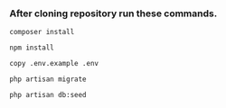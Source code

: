 ### After cloning repository run these commands.
````
composer install
````
````
npm install
````
````
copy .env.example .env
````
````
php artisan migrate
````
````
php artisan db:seed
````
